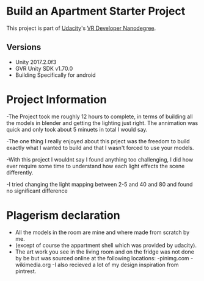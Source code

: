 # Build an Apartment Starter Project

This project is part of [Udacity](https://www.udacity.com "Udacity - Be in demand")'s [VR Developer Nanodegree](https://www.udacity.com/course/vr-developer-nanodegree--nd017).

## Versions
- Unity 2017.2.0f3
- GVR Unity SDK v1.70.0
- Building Specifically for android

# Project Information

-The Project took me roughly 12 hours to complete, in terms of building all the models in blender and getting the lighting just right. The annimation was quick and only took about 5 minuets in total I would say.

-The one thing I really enjoyed about this prject was the freedom to build exactly what I wanted to build and that I wasn't forced to use your models.

-With this project I wouldnt say I found anything too challenging, I did how ever require some time to understand how each light effects the scene differently.

-I tried changing the light mapping between 2-5 and 40 and 80 and found no significant difference 


# Plagerism declaration
- All the models in the room are mine and where made from scratch by me.
- (except of course the appartment shell which was provided by udacity).
- The art work you see in the living room and on the fridge was not done by be but was sourced online at the following locations:
    -pinimg.com
    -wikimedia.org
-I also recieved a lot of my design inspiration from pintrest.